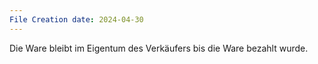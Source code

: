 ```yaml
---
File Creation date: 2024-04-30
---
```

Die Ware bleibt im Eigentum des Verkäufers bis die Ware bezahlt wurde.